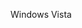 <Token xmlns:xlink="http://www.w3.org/1999/xlink">Windows Vista</Token>

<!--HONumber=May16_HO1-->



